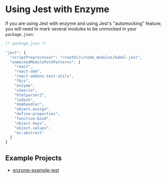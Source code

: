 # Using Jest with Enzyme

If you are using Jest with enzyme and using Jest's "automocking" feature, you will need to mark
several modules to be unmocked in your `package.json`:

```js
/* package.json */

"jest": {
  "scriptPreprocessor": "<rootDir>/node_modules/babel-jest",
  "unmockedModulePathPatterns": [
    "react",
    "react-dom",
    "react-addons-test-utils",
    "fbjs",
    "enzyme",
    "cheerio",
    "htmlparser2",
    "lodash",
    "domhandler",
    "object.assign",
    "define-properties",
    "function-bind",
    "object-keys",
    "object.values",
    "es-abstract"
  ]
}
```

## Example Projects

- [enzyme-example-jest](https://github.com/lelandrichardson/enzyme-example-jest)

